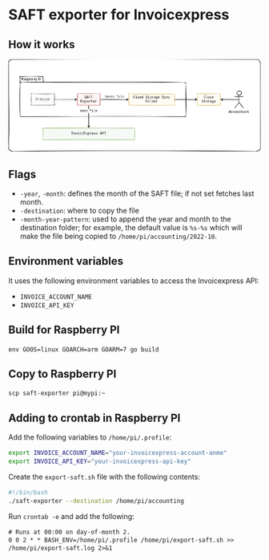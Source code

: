 # SAFT exporter for Invoicexpress

## How it works

![how it works](how.png)

## Flags

* `-year`, `-month`: defines the month of the SAFT file; if not set fetches last month.
* `-destination`: where to copy the file
* `-month-year-pattern`: used to append the year and month to the destination folder; for example, the default value is `%s-%s` which will make the file being copied to `/home/pi/accounting/2022-10`.

## Environment variables

It uses the following environment variables to access the Invoicexpress API:

* `INVOICE_ACCOUNT_NAME`
* `INVOICE_API_KEY`

## Build for Raspberry PI

```shell
env GOOS=linux GOARCH=arm GOARM=7 go build
```

## Copy to Raspberry PI

```shell
scp saft-exporter pi@mypi:~
```

## Adding to crontab in Raspberry PI

Add the following variables to `/home/pi/.profile`:

```bash
export INVOICE_ACCOUNT_NAME="your-invoicexpress-account-anme"
export INVOICE_API_KEY="your-invoicexpress-api-key"
```

Create the `export-saft.sh` file with the following contents:

```bash
#!/bin/bash
./saft-exporter --destination /home/pi/accounting
```

Run `crontab -e` and add the following:

```
# Runs at 00:00 on day-of-month 2.
0 0 2 * * BASH_ENV=/home/pi/.profile /home/pi/export-saft.sh >> /home/pi/export-saft.log 2>&1
```